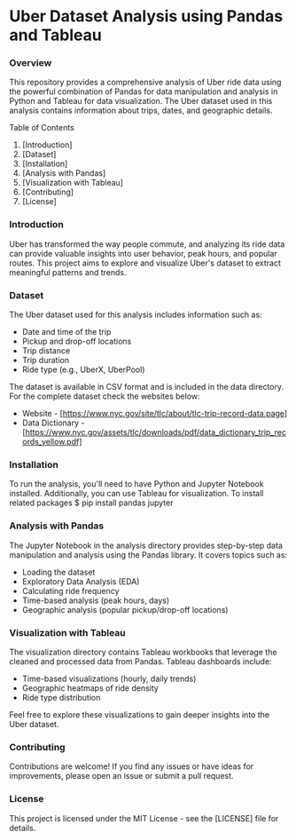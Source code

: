 # Uber Dataset Analysis using Pandas and Tableau
### Overview
This repository provides a comprehensive analysis of Uber ride data using the powerful combination of Pandas for data manipulation and analysis in Python and Tableau for data visualization. The Uber dataset used in this analysis contains information about trips, dates, and geographic details.

Table of Contents
1. [Introduction]
2. [Dataset]
3. [Installation]
4. [Analysis with Pandas]
5. [Visualization with Tableau]
6. [Contributing]
7. [License]
   
### Introduction
Uber has transformed the way people commute, and analyzing its ride data can provide valuable insights into user behavior, peak hours, and popular routes. This project aims to explore and visualize Uber's dataset to extract meaningful patterns and trends.

### Dataset
The Uber dataset used for this analysis includes information such as:

* Date and time of the trip
* Pickup and drop-off locations
* Trip distance
* Trip duration
* Ride type (e.g., UberX, UberPool)

The dataset is available in CSV format and is included in the data directory. 
For the complete dataset check the websites below:
* Website - [https://www.nyc.gov/site/tlc/about/tlc-trip-record-data.page]
* Data Dictionary - [https://www.nyc.gov/assets/tlc/downloads/pdf/data_dictionary_trip_records_yellow.pdf]


### Installation
To run the analysis, you'll need to have Python and Jupyter Notebook installed. Additionally, you can use Tableau for visualization.
To install related packages
$ pip install pandas jupyter

### Analysis with Pandas
The Jupyter Notebook in the analysis directory provides step-by-step data manipulation and analysis using the Pandas library. It covers topics such as:

* Loading the dataset
* Exploratory Data Analysis (EDA)
* Calculating ride frequency
* Time-based analysis (peak hours, days)
* Geographic analysis (popular pickup/drop-off locations)




### Visualization with Tableau
The visualization directory contains Tableau workbooks that leverage the cleaned and processed data from Pandas. Tableau dashboards include:

* Time-based visualizations (hourly, daily trends)
* Geographic heatmaps of ride density
* Ride type distribution

Feel free to explore these visualizations to gain deeper insights into the Uber dataset.

### Contributing
Contributions are welcome! If you find any issues or have ideas for improvements, please open an issue or submit a pull request.

### License
This project is licensed under the MIT License - see the [LICENSE] file for details.




